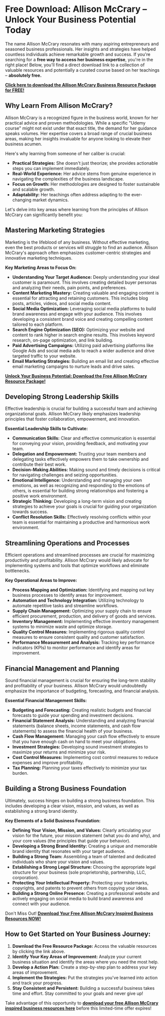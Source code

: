 # Free Download: Allison McCrary – Unlock Your Business Potential Today

The name Allison McCrary resonates with many aspiring entrepreneurs and seasoned business professionals. Her insights and strategies have helped countless individuals achieve remarkable growth and success. If you're searching for a **free way to access her business expertise**, you're in the right place! Below, you'll find a direct download link to a collection of valuable resources and potentially a curated course based on her teachings – **absolutely free.**

[**Click here to download the Allison McCrary Business Resource Package for FREE!**](https://udemywork.com/allison-mccrary)

## Why Learn From Allison McCrary?

Allison McCrary is a recognized figure in the business world, known for her practical advice and proven methodologies. While a specific "Udemy course" might not exist under that exact title, the demand for her guidance speaks volumes. Her expertise covers a broad range of crucial business areas, making her insights invaluable for anyone looking to elevate their business acumen.

Here's why learning from someone of her caliber is crucial:

*   **Practical Strategies:** She doesn't just theorize; she provides actionable steps you can implement immediately.
*   **Real-World Experience:** Her advice stems from genuine experience in navigating the complexities of the business landscape.
*   **Focus on Growth:** Her methodologies are designed to foster sustainable and scalable growth.
*   **Adaptability:** Her teachings often address adapting to the ever-changing market dynamics.

Let's delve into key areas where learning from the principles of Allison McCrary can significantly benefit you:

## Mastering Marketing Strategies

Marketing is the lifeblood of any business. Without effective marketing, even the best products or services will struggle to find an audience. Allison McCrary's approach often emphasizes customer-centric strategies and innovative marketing techniques.

**Key Marketing Areas to Focus On:**

*   **Understanding Your Target Audience:** Deeply understanding your ideal customer is paramount. This involves creating detailed buyer personas and analyzing their needs, pain points, and preferences.
*   **Content Marketing Mastery:** Creating valuable and engaging content is essential for attracting and retaining customers. This includes blog posts, articles, videos, and social media content.
*   **Social Media Optimization:** Leveraging social media platforms to build brand awareness and engage with your audience. This involves developing a consistent brand voice and creating compelling content tailored to each platform.
*   **Search Engine Optimization (SEO):** Optimizing your website and content to rank higher in search engine results. This involves keyword research, on-page optimization, and link building.
*   **Paid Advertising Campaigns:** Utilizing paid advertising platforms like Google Ads and social media ads to reach a wider audience and drive targeted traffic to your website.
*   **Email Marketing Strategies:** Building an email list and creating effective email marketing campaigns to nurture leads and drive sales.

[**Unlock Your Business Potential: Download the Free Allison McCrary Resource Package!**](https://udemywork.com/allison-mccrary)

## Developing Strong Leadership Skills

Effective leadership is crucial for building a successful team and achieving organizational goals. Allison McCrary likely emphasizes leadership principles that foster collaboration, empowerment, and innovation.

**Essential Leadership Skills to Cultivate:**

*   **Communication Skills:** Clear and effective communication is essential for conveying your vision, providing feedback, and motivating your team.
*   **Delegation and Empowerment:** Trusting your team members and delegating tasks effectively empowers them to take ownership and contribute their best work.
*   **Decision-Making Abilities:** Making sound and timely decisions is critical for navigating challenges and seizing opportunities.
*   **Emotional Intelligence:** Understanding and managing your own emotions, as well as recognizing and responding to the emotions of others, is essential for building strong relationships and fostering a positive work environment.
*   **Strategic Thinking:** Developing a long-term vision and creating strategies to achieve your goals is crucial for guiding your organization towards success.
*   **Conflict Resolution Skills:** Effectively resolving conflicts within your team is essential for maintaining a productive and harmonious work environment.

## Streamlining Operations and Processes

Efficient operations and streamlined processes are crucial for maximizing productivity and profitability. Allison McCrary would likely advocate for implementing systems and tools that optimize workflows and eliminate bottlenecks.

**Key Operational Areas to Improve:**

*   **Process Mapping and Optimization:** Identifying and mapping out key business processes to identify areas for improvement.
*   **Automation and Technology Integration:** Utilizing technology to automate repetitive tasks and streamline workflows.
*   **Supply Chain Management:** Optimizing your supply chain to ensure efficient procurement, production, and delivery of goods and services.
*   **Inventory Management:** Implementing effective inventory management systems to minimize waste and optimize storage.
*   **Quality Control Measures:** Implementing rigorous quality control measures to ensure consistent quality and customer satisfaction.
*   **Performance Measurement and Analysis:** Tracking key performance indicators (KPIs) to monitor performance and identify areas for improvement.

## Financial Management and Planning

Sound financial management is crucial for ensuring the long-term stability and profitability of your business. Allison McCrary would undoubtedly emphasize the importance of budgeting, forecasting, and financial analysis.

**Essential Financial Management Skills:**

*   **Budgeting and Forecasting:** Creating realistic budgets and financial forecasts to guide your spending and investment decisions.
*   **Financial Statement Analysis:** Understanding and analyzing financial statements (balance sheets, income statements, and cash flow statements) to assess the financial health of your business.
*   **Cash Flow Management:** Managing your cash flow effectively to ensure that you have enough cash on hand to meet your obligations.
*   **Investment Strategies:** Developing sound investment strategies to maximize your returns and minimize your risk.
*   **Cost Control Measures:** Implementing cost control measures to reduce expenses and improve profitability.
*   **Tax Planning:** Planning your taxes effectively to minimize your tax burden.

## Building a Strong Business Foundation

Ultimately, success hinges on building a strong business foundation. This includes developing a clear vision, mission, and values, as well as establishing a strong brand identity.

**Key Elements of a Solid Business Foundation:**

*   **Defining Your Vision, Mission, and Values:** Clearly articulating your vision for the future, your mission statement (what you do and why), and your core values (the principles that guide your behavior).
*   **Developing a Strong Brand Identity:** Creating a unique and memorable brand identity that resonates with your target audience.
*   **Building a Strong Team:** Assembling a team of talented and dedicated individuals who share your vision and values.
*   **Establishing a Strong Legal Structure:** Choosing the appropriate legal structure for your business (sole proprietorship, partnership, LLC, corporation).
*   **Protecting Your Intellectual Property:** Protecting your trademarks, copyrights, and patents to prevent others from copying your ideas.
*   **Building a Strong Online Presence:** Creating a professional website and actively engaging on social media to build brand awareness and connect with your audience.

Don't Miss Out! [**Download Your Free Allison McCrary Inspired Business Resources NOW!**](https://udemywork.com/allison-mccrary)

## How to Get Started on Your Business Journey:

1.  **Download the Free Resource Package:** Access the valuable resources by clicking the link above.
2.  **Identify Your Key Areas of Improvement:** Analyze your current business situation and identify the areas where you need the most help.
3.  **Develop a Action Plan:** Create a step-by-step plan to address your key areas of improvement.
4.  **Implement the Strategies:** Put the strategies you've learned into action and track your progress.
5.  **Stay Consistent and Persistent:** Building a successful business takes time and effort. Stay committed to your goals and never give up!

Take advantage of this opportunity to **[download your free Allison McCrary inspired business resources here](https://udemywork.com/allison-mccrary)** before this limited-time offer expires!
